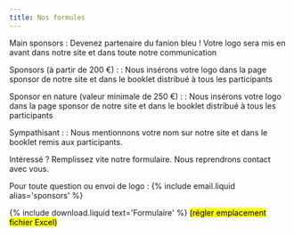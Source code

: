 ```yaml
---
title: Nos formules
---
```

Main sponsors
: Devenez partenaire du fanion bleu !
  Votre logo sera mis en avant dans notre site et dans toute notre communication

Sponsors (à partir de 200 €) :
: Nous insérons votre logo dans la page sponsor de notre site et dans le booklet distribué à tous les participants

Sponsor en nature (valeur minimale de 250 €) :
: Nous insérons votre logo dans la page sponsor de notre site et dans le booklet distribué à tous les participants

Sympathisant :
: Nous mentionnons votre nom sur notre site et dans le booklet remis aux participants.

Intéressé ? Remplissez vite notre formulaire. Nous reprendrons contact avec vous.

Pour toute question ou envoi de logo : {% include email.liquid alias='sponsors' %}

{% include download.liquid text='Formulaire' %} <mark>(régler emplacement fichier Excel)</mark>
